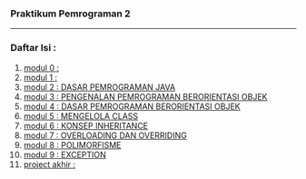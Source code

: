 ### Praktikum Pemrograman 2

<hr>

### Daftar Isi :
1. [modul 0 : ](https://github.com/DaniAFZ/20104024_Dani-Azka-Faz_Pemrograman2/tree/Modul0)
2. [modul 1 : ](https://github.com/DaniAFZ/20104024_Dani-Azka-Faz_Pemrograman2/tree/Modul1)
3. [modul 2 : DASAR PEMROGRAMAN JAVA](https://github.com/DaniAFZ/20104024_Dani-Azka-Faz_Pemrograman2/tree/Modul2)
4. [modul 3 : PENGENALAN PEMROGRAMAN BERORIENTASI OBJEK](https://github.com/DaniAFZ/20104024_Dani-Azka-Faz_Pemrograman2/tree/Modul3)
5. [modul 4 : DASAR PEMROGRAMAN BERORIENTASI OBJEK](https://github.com/DaniAFZ/20104024_Dani-Azka-Faz_Pemrograman2/tree/Modul4)
6. [modul 5 : MENGELOLA CLASS](https://github.com/DaniAFZ/20104024_Dani-Azka-Faz_Pemrograman2/tree/Modul5)
7. [modul 6 : KONSEP INHERITANCE](https://github.com/DaniAFZ/20104024_Dani-Azka-Faz_Pemrograman2/tree/Modul6)
8. [modul 7 : OVERLOADING DAN OVERRIDING](https://github.com/DaniAFZ/20104024_Dani-Azka-Faz_Pemrograman2/tree/Modul7)
9. [modul 8 : POLIMORFISME](https://github.com/DaniAFZ/20104024_Dani-Azka-Faz_Pemrograman2/tree/Modul8)
10. [modul 9 : EXCEPTION](https://github.com/DaniAFZ/20104024_Dani-Azka-Faz_Pemrograman2/tree/Modul9) 
11. [project akhir :]()
